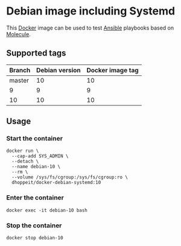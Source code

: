 # Debian image including Systemd

This [Docker](https://www.docker.com) image can be used to test [Ansible](https://www.ansible.com) playbooks based on [Molecule](https://molecule.readthedocs.io).

## Supported tags

|Branch|Debian version|Docker image tag|
|------|--------------|----------------|
|master|10            |10              |
|9     |9             |9               |
|10    |10            |10              |

## Usage

### Start the container

```console
docker run \
  --cap-add SYS_ADMIN \
  --detach \
  --name debian-10 \
  --rm \
  --volume /sys/fs/cgroup:/sys/fs/cgroup:ro \
  dhoppeit/docker-debian-systemd:10
```

### Enter the container

```console
docker exec -it debian-10 bash
```

### Stop the container

```console
docker stop debian-10
```
